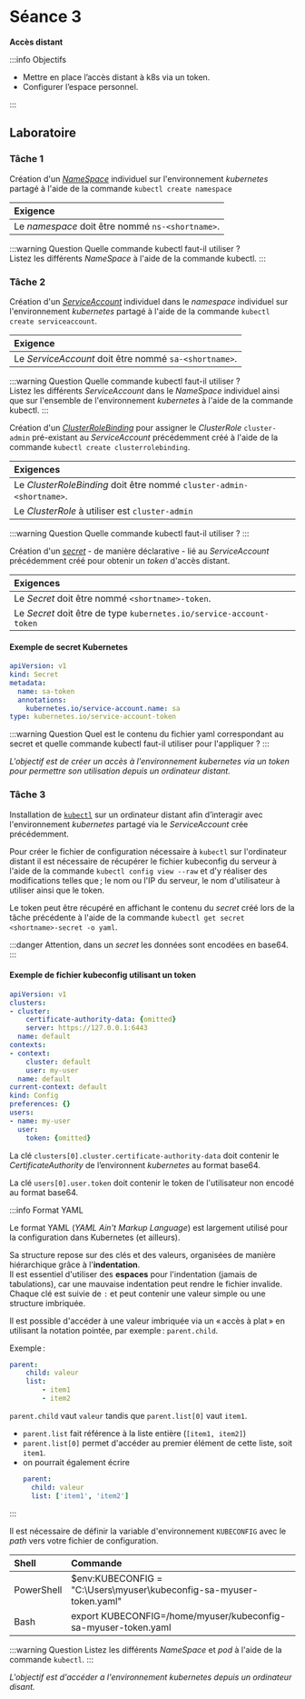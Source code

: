 # Séance 3 

**Accès distant**

:::info Objectifs

- Mettre en place l’accès distant à k8s via un token.
- Configurer l’espace personnel.

:::


## Laboratoire

### Tâche 1

Création d'un [_NameSpace_](https://kubernetes.io/fr/docs/concepts/overview/working-with-objects/namespaces/) individuel sur l'environnement _kubernetes_ partagé à l'aide de la commande `kubectl create namespace`

|**Exigence**
|:--|
|Le _namespace_ doit être nommé `ns-<shortname>`.

:::warning Question
Quelle commande kubectl faut-il utiliser ?  
Listez les différents _NameSpace_ à l'aide de la commande kubectl.
:::                                 

### Tâche 2

Création d'un [_ServiceAccount_](https://kubernetes.io/docs/concepts/security/service-accounts/) individuel dans le _namespace_ individuel sur l'environnement _kubernetes_ partagé à l'aide de la commande `kubectl create serviceaccount`.

|**Exigence**
|:--|
|Le _ServiceAccount_ doit être nommé `sa-<shortname>`.

:::warning Question
Quelle commande kubectl faut-il utiliser ?  
Listez les différents _ServiceAccount_ dans le _NameSpace_ individuel ainsi que sur l'ensemble de l'environnement _kubernetes_ à l'aide de la commande kubectl.
:::

Création d'un [_ClusterRoleBinding_](https://kubernetes.io/docs/reference/access-authn-authz/rbac/#rolebinding-and-clusterrolebinding) pour assigner le _ClusterRole_ `cluster-admin` pré-existant au _ServiceAccount_ précédemment créé à l'aide de la commande `kubectl create clusterrolebinding`.

|**Exigences**
|:--|
|Le _ClusterRoleBinding_ doit être nommé `cluster-admin-<shortname>`.
|Le _ClusterRole_ à utiliser est `cluster-admin`

:::warning Question
Quelle commande kubectl faut-il utiliser ?
:::

Création d'un [_secret_](https://kubernetes.io/docs/concepts/configuration/secret/) - de manière déclarative - lié au _ServiceAccount_ précédemment créé pour obtenir un _token_ d'accès distant.

|**Exigences**
|:--|
|Le _Secret_ doit être nommé `<shortname>-token`.
|Le _Secret_ doit être de type `kubernetes.io/service-account-token`

#### Exemple de secret Kubernetes

```yaml
apiVersion: v1
kind: Secret
metadata:
  name: sa-token
  annotations:
    kubernetes.io/service-account.name: sa
type: kubernetes.io/service-account-token
```

:::warning Question
Quel est le contenu du fichier yaml correspondant au secret et quelle commande kubectl faut-il utiliser pour l'appliquer ?
:::

_L'objectif est de créer un accès à l'environnement kubernetes via un token pour permettre son utilisation depuis un ordinateur distant._

### Tâche 3

Installation de [`kubectl`](https://kubernetes.io/docs/tasks/tools/) sur un ordinateur distant afin d’interagir avec l'environnement _kubernetes_ partagé via le _ServiceAccount_ crée précédemment.

Pour créer le fichier de configuration nécessaire à `kubectl` sur l'ordinateur distant il est nécessaire de récupérer le fichier kubeconfig du serveur à l'aide de la commande `kubectl config view --raw` et d'y réaliser des modifications telles que ; le nom ou l'IP du serveur, le nom d'utilisateur à utiliser ainsi que le token.

Le token peut être récupéré en affichant le contenu du _secret_ créé lors de la tâche précédente à l'aide de la commande `kubectl get secret <shortname>-secret -o yaml`. 

:::danger
Attention, dans un _secret_ les données sont encodées en base64.
:::

#### Exemple de fichier kubeconfig utilisant un token

```yaml
apiVersion: v1
clusters:
- cluster:
    certificate-authority-data: {omitted}
    server: https://127.0.0.1:6443
  name: default
contexts:
- context:
    cluster: default
    user: my-user
  name: default
current-context: default
kind: Config
preferences: {}
users:
- name: my-user
  user:
    token: {omitted}
```

La clé `clusters[0].cluster.certificate-authority-data` doit contenir le _CertificateAuthority_ de l’environnent _kubernetes_ au format base64.

La clé `users[0].user.token` doit contenir le token de l'utilisateur non encodé au format base64.

:::info Format YAML

Le format YAML (_YAML Ain't Markup Language_) est largement utilisé pour la configuration dans Kubernetes (et ailleurs).

Sa structure repose sur des clés et des valeurs, organisées de manière hiérarchique grâce à l'**indentation**.  
Il est essentiel d'utiliser des **espaces** pour l'indentation (jamais de tabulations), car une mauvaise indentation peut rendre le fichier invalide.  
Chaque clé est suivie de `:` et peut contenir une valeur simple ou une structure imbriquée.

Il est possible d'accéder à une valeur imbriquée via un « accès à plat » en utilisant la notation pointée, par exemple : `parent.child`.

Exemple :

```yaml
parent:
    child: valeur
    list:
        - item1
        - item2
```

`parent.child` vaut `valeur` tandis que `parent.list[0]` vaut `item1`.  

- `parent.list` fait référence à la liste entière (`[item1, item2]`)
- `parent.list[0]` permet d'accéder au premier élément de cette liste, soit `item1`.
- on pourrait également écrire 
    ```yaml
    parent:
      child: valeur
      list: ['item1', 'item2']
    ```

:::

Il est nécessaire de définir la variable d'environnement `KUBECONFIG` avec le _path_ vers votre fichier de configuration.

|Shell|Commande|
|:--|:--|
|PowerShell|$env:KUBECONFIG = "C:\Users\myuser\kubeconfig-sa-myuser-token.yaml"|
|Bash|export KUBECONFIG=/home/myuser/kubeconfig-sa-myuser-token.yaml|

:::warning Question
Listez les différents _NameSpace_ et _pod_ à l'aide de la commande `kubectl`.
:::

_L'objectif est d'accéder a l'environnement kubernetes depuis un ordinateur disant._

